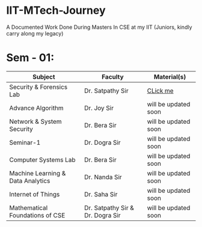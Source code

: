 # IIT-MTech-Journey <br>
A Documented Work Done During Masters In CSE at my IIT (Juniors, kindly carry along my legacy) <br>

# Sem - 01: <br>
| Subject | Faculty | Material(s) |
|----------|----------|----------|
| Security & Forensics Lab | Dr. Satpathy Sir | [CLick me](https://www.drive.google.com/file/d/1R108J3_yxWxUL3eDn3aJdIyZq8Jsmrgu/view?usp=drive_link)   |
| Advance Algorithm | Dr. Joy Sir | will be updated soon  |
| Network & System Security | Dr. Bera Sir | will be updated soon  |
| Seminar-1 | Dr. Dogra Sir | will be updated soon |
| Computer Systems Lab | Dr. Bera Sir | will be updated soon |
| Machine Learning & Data Analytics | Dr. Nanda Sir | will be updated soon |
| Internet of Things | Dr. Saha Sir | will be updated soon |
| Mathematical Foundations of CSE | Dr. Satpathy Sir & Dr. Dogra Sir | will be updated soon |

